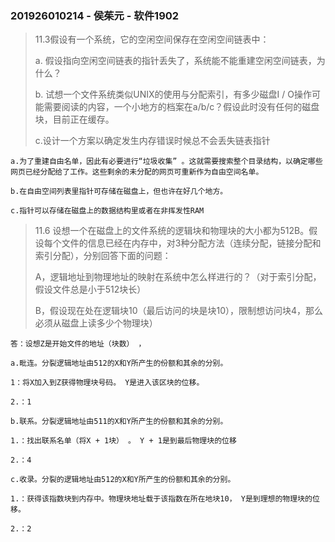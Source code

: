 ### 201926010214 - 侯茱元 - 软件1902

> 11.3假设有一个系统，它的空闲空间保存在空闲空间链表中：
>
> a. 假设指向空闲空间链表的指针丢失了，系统能不能重建空闲空间链表，为什么？
>
> b. 试想一个文件系统类似UNIX的使用与分配索引，有多少磁盘I / O操作可能需要阅读的内容，一个小地方的档案在a/b/c？假设此时没有任何的磁盘块，目前正在缓存。
>
> c.设计一个方案以确定发生内存错误时候总不会丢失链表指针

```
a.为了重建自由名单，因此有必要进行“垃圾收集” 。这就需要搜索整个目录结构，以确定哪些网页已经分配给了工作。这些剩余的未分配的网页可重新作为自由空间名单。

b.在自由空间列表里指针可存储在磁盘上，但也许在好几个地方。

c.指针可以存储在磁盘上的数据结构里或者在非挥发性RAM
```

> 11.6 设想一个在磁盘上的文件系统的逻辑块和物理块的大小都为512B。假设每个文件的信息已经在内存中，对3种分配方法（连续分配，链接分配和索引分配），分别回答下面的问题：
>
> A，逻辑地址到物理地址的映射在系统中怎么样进行的？（对于索引分配，假设文件总是小于512块长）
>
> B，假设现在处在逻辑块10（最后访问的块是块10），限制想访问块4，那么必须从磁盘上读多少个物理块）

```
答：设想Z是开始文件的地址（块数） ，

a.毗连。分裂逻辑地址由512的X和Y所产生的份额和其余的分别。

1：将X加入到Z获得物理块号码。 Y是进入该区块的位移。

2.：1

b.联系。分裂逻辑地址由511的X和Y所产生的份额和其余的分别。

1.：找出联系名单（将X + 1块） 。 Y + 1是到最后物理块的位移

2.：4

c.收录。分裂的逻辑地址由512的X和Y所产生的份额和其余的分别。

1.：获得该指数块到内存中。物理块地址载于该指数在所在地块10， Y是到理想的物理块的位移。

2.：2
```

